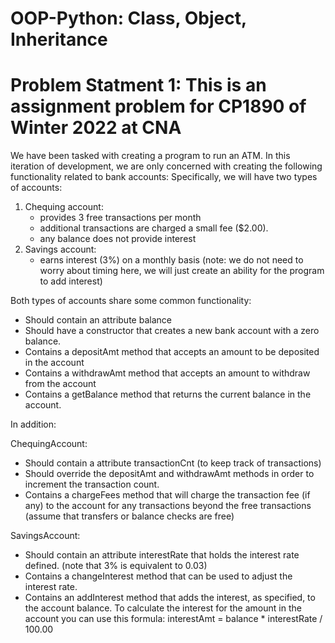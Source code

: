 # OOP-Python: Class, Object, Inheritance 

# Problem Statment 1: This is an assignment problem for CP1890 of Winter 2022 at CNA
   
<p>We have been tasked with creating a program to run an ATM. In this iteration of development, 
we are only concerned with creating the following functionality related to bank accounts:
Specifically, we will have two types of accounts:
<ol> 
  <li>Chequing account: 
    <ul> 
        <li> provides 3 free transactions per month  </li>
        <li> additional transactions are charged a small fee ($2.00). </li> 
        <li> any balance does not provide interest </li> 
     </ul> 
  </li> 
    
  <li>Savings account:
    <ul>         
        <li> earns interest (3%) on a monthly basis (note: we do not need to worry about 
timing here, we will just create an ability for the program to add interest)  </li>        
     </ul>   
  </li> 
</ol>   

Both types of accounts share some common functionality:
<ul> 
    <li> Should contain an attribute balance </li>
    <li> Should have a constructor that creates a new bank account with a zero balance. </li>
    <li> Contains a depositAmt method that accepts an amount to be deposited in the account </li>
    <li> Contains a withdrawAmt method that accepts an amount to withdraw from the account </li>
    <li> Contains a getBalance method that returns the current balance in the account. </li>

</ul>   

</p>

In addition: 
<p> 
ChequingAccount:

<ul> 
    <li> Should contain a attribute transactionCnt (to keep track of transactions) </li>
    <li> Should override the depositAmt and withdrawAmt methods in order to increment the 
transaction count. </li>
    <li> Contains a chargeFees method that will charge the transaction fee (if any) to the account 
for any transactions beyond the free transactions (assume that transfers or balance checks 
are free) </li>

</ul>   

SavingsAccount:
<ul> 
<li> Should contain an attribute interestRate that holds the interest rate defined. (note that 
3% is equivalent to 0.03) </li>
<li> Contains a changeInterest method that can be used to adjust the interest rate. </li>
<li> Contains an addInterest method that adds the interest, as specified, to the account 
balance. To calculate the interest for the amount in the account you can use this formula: 
interestAmt = balance * interestRate / 100.00 </li>
</ul>
</p> 
